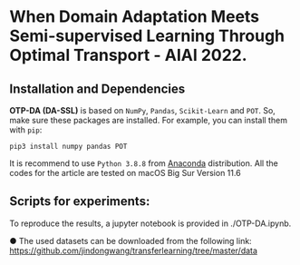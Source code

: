 # When Domain Adaptation Meets Semi-supervised Learning Through Optimal Transport - AIAI 2022.

## Installation and Dependencies

**OTP-DA (DA-SSL)** is based on `NumPy`, `Pandas`, `Scikit-Learn` and `POT`.
So, make sure these packages are installed. For example, you can install them with `pip`:

```
pip3 install numpy pandas POT
```

It is recommend to use `Python 3.8.8` from [Anaconda](https://www.anaconda.com/) distribution. All the codes for the article are tested on macOS Big Sur Version 11.6


## Scripts for experiments:
To reproduce the results, a jupyter notebook is provided in ./OTP-DA.ipynb.

● The used datasets can be downloaded from the following link: https://github.com/jindongwang/transferlearning/tree/master/data

